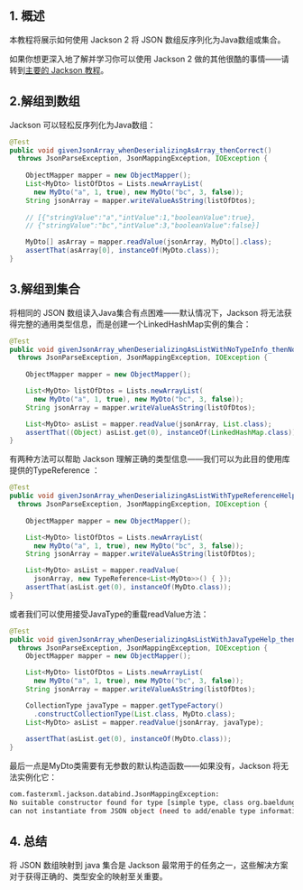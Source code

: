 ## 1. 概述

本教程将展示如何使用 Jackson 2 将 JSON 数组反序列化为Java数组或集合。

如果你想更深入地了解并学习你可以使用 Jackson 2 做的其他很酷的事情——请转到[主要的 Jackson 教程](https://www.baeldung.com/jackson)。

## 2.解组到数组

Jackson 可以轻松反序列化为Java数组：

```java
@Test
public void givenJsonArray_whenDeserializingAsArray_thenCorrect() 
  throws JsonParseException, JsonMappingException, IOException {
 
    ObjectMapper mapper = new ObjectMapper();
    List<MyDto> listOfDtos = Lists.newArrayList(
      new MyDto("a", 1, true), new MyDto("bc", 3, false));
    String jsonArray = mapper.writeValueAsString(listOfDtos);
 
    // [{"stringValue":"a","intValue":1,"booleanValue":true},
    // {"stringValue":"bc","intValue":3,"booleanValue":false}]

    MyDto[] asArray = mapper.readValue(jsonArray, MyDto[].class);
    assertThat(asArray[0], instanceOf(MyDto.class));
}
```

## 3.解组到集合

将相同的 JSON 数组读入Java集合有点困难——默认情况下，Jackson 将无法获得完整的通用类型信息，而是创建一个LinkedHashMap实例的集合：

```java
@Test
public void givenJsonArray_whenDeserializingAsListWithNoTypeInfo_thenNotCorrect() 
  throws JsonParseException, JsonMappingException, IOException {
 
    ObjectMapper mapper = new ObjectMapper();

    List<MyDto> listOfDtos = Lists.newArrayList(
      new MyDto("a", 1, true), new MyDto("bc", 3, false));
    String jsonArray = mapper.writeValueAsString(listOfDtos);

    List<MyDto> asList = mapper.readValue(jsonArray, List.class);
    assertThat((Object) asList.get(0), instanceOf(LinkedHashMap.class));
}
```

有两种方法可以帮助 Jackson 理解正确的类型信息——我们可以为此目的使用库提供的TypeReference ：

```java
@Test
public void givenJsonArray_whenDeserializingAsListWithTypeReferenceHelp_thenCorrect() 
  throws JsonParseException, JsonMappingException, IOException {
 
    ObjectMapper mapper = new ObjectMapper();

    List<MyDto> listOfDtos = Lists.newArrayList(
      new MyDto("a", 1, true), new MyDto("bc", 3, false));
    String jsonArray = mapper.writeValueAsString(listOfDtos);

    List<MyDto> asList = mapper.readValue(
      jsonArray, new TypeReference<List<MyDto>>() { });
    assertThat(asList.get(0), instanceOf(MyDto.class));
}
```

或者我们可以使用接受JavaType的重载readValue方法：

```java
@Test
public void givenJsonArray_whenDeserializingAsListWithJavaTypeHelp_thenCorrect() 
  throws JsonParseException, JsonMappingException, IOException {
    ObjectMapper mapper = new ObjectMapper();

    List<MyDto> listOfDtos = Lists.newArrayList(
      new MyDto("a", 1, true), new MyDto("bc", 3, false));
    String jsonArray = mapper.writeValueAsString(listOfDtos);

    CollectionType javaType = mapper.getTypeFactory()
      .constructCollectionType(List.class, MyDto.class);
    List<MyDto> asList = mapper.readValue(jsonArray, javaType);
 
    assertThat(asList.get(0), instanceOf(MyDto.class));
}
```

最后一点是MyDto类需要有无参数的默认构造函数——如果没有，Jackson 将无法实例化它：

```bash
com.fasterxml.jackson.databind.JsonMappingException: 
No suitable constructor found for type [simple type, class org.baeldung.jackson.ignore.MyDto]: 
can not instantiate from JSON object (need to add/enable type information?)
```

## 4. 总结

将 JSON 数组映射到 java 集合是 Jackson 最常用于的任务之一，这些解决方案对于获得正确的、类型安全的映射至关重要。
